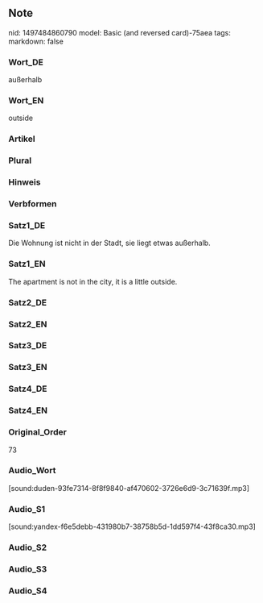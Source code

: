 ## Note
nid: 1497484860790
model: Basic (and reversed card)-75aea
tags: 
markdown: false

### Wort_DE
außerhalb

### Wort_EN
outside

### Artikel


### Plural


### Hinweis


### Verbformen


### Satz1_DE
Die Wohnung ist nicht in der Stadt, sie liegt etwas außerhalb.

### Satz1_EN
The apartment is not in the city, it is a little outside.

### Satz2_DE


### Satz2_EN


### Satz3_DE


### Satz3_EN


### Satz4_DE


### Satz4_EN


### Original_Order
73

### Audio_Wort
[sound:duden-93fe7314-8f8f9840-af470602-3726e6d9-3c71639f.mp3]

### Audio_S1
[sound:yandex-f6e5debb-431980b7-38758b5d-1dd597f4-43f8ca30.mp3]

### Audio_S2


### Audio_S3


### Audio_S4

